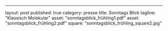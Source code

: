 ---
layout: post
published: true
category: presse
title: Sonntags Blick
tagline: "Klassisch Molekular"
asset: "sonntagsblick_frühling1.pdf"
asset: "sonntagsblick_frühling2.pdf"
square: "sonntagsblick_frühling_square2.jpg"

